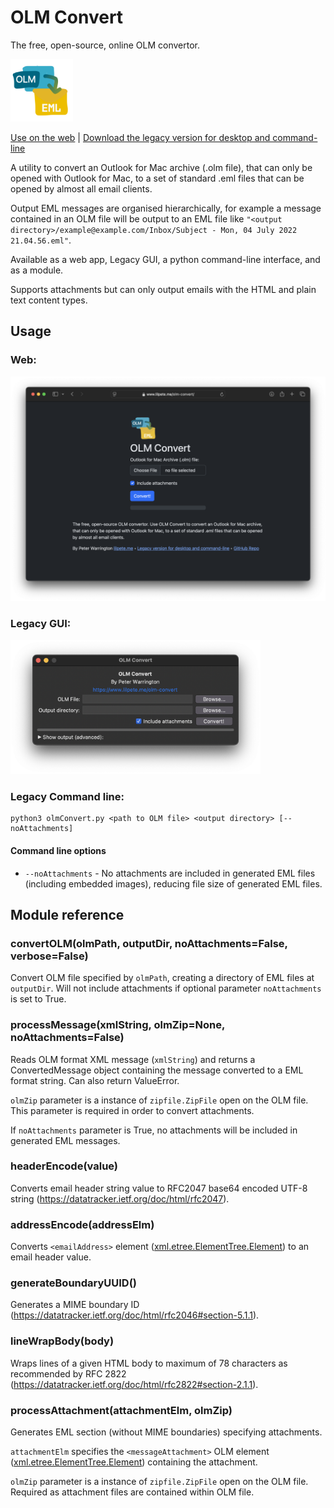 # OLM Convert

The free, open-source, online OLM convertor.

<img src="olmConvert.png" width="100px"/>

[Use on the web](https://lilpete.me/olm-convert) | [Download the legacy version for desktop and command-line](https://lilpete.me/olm-convert-legacy)

A utility to convert an Outlook for Mac archive (.olm file), that can only be opened with Outlook for Mac, to a set of standard .eml files that can be opened by almost all email clients.

Output EML messages are organised hierarchically, for example a message contained in an OLM file will be output to an EML file like `"<output directory>/example@example.com/Inbox/Subject - Mon, 04 July 2022 21.04.56.eml"`.

Available as a web app, Legacy GUI, a python command-line interface, and as a module.

Supports attachments but can only output emails with the HTML and plain text content types.

## Usage

### Web:

<img src="web/screenshot.png" width="600px" alt="Screenshot of Web App"/>

### Legacy GUI:

<img src="screenshot.png" width="400px" alt="Screenshot of Legacy GUI"/>

### Legacy Command line:
```
python3 olmConvert.py <path to OLM file> <output directory> [--noAttachments]
```

#### Command line options

* `--noAttachments` - No attachments are included in generated EML files (including embedded images), reducing file size of generated EML files.

## Module reference

### convertOLM(olmPath, outputDir, noAttachments=False, verbose=False)
Convert OLM file specified by `olmPath`, creating a directory of EML files at `outputDir`. Will not include attachments if optional parameter `noAttachments` is set to True.

### processMessage(xmlString, olmZip=None, noAttachments=False)
Reads OLM format XML message (`xmlString`) and returns a ConvertedMessage object containing the message converted to a EML format string. Can also return ValueError.

`olmZip` parameter is a instance of `zipfile.ZipFile` open on the OLM file. This parameter is required in order to convert attachments.

If `noAttachments` parameter is True, no attachments will be included in generated EML messages.

### headerEncode(value)
Converts email header string value to RFC2047 base64 encoded UTF-8 string (<https://datatracker.ietf.org/doc/html/rfc2047>).

### addressEncode(addressElm)
Converts `<emailAddress>` element ([xml.etree.ElementTree.Element](https://docs.python.org/3/library/xml.etree.elementtree.html#xml.etree.ElementTree.Element)) to an email header value.

### generateBoundaryUUID()
Generates a MIME boundary ID (<https://datatracker.ietf.org/doc/html/rfc2046#section-5.1.1>).

### lineWrapBody(body)
Wraps lines of a given HTML body to maximum of 78 characters as recommended by RFC 2822 (https://datatracker.ietf.org/doc/html/rfc2822#section-2.1.1).

### processAttachment(attachmentElm, olmZip)
Generates EML section (without MIME boundaries) specifying attachments.

`attachmentElm` specifies the `<messageAttachment>` OLM element ([xml.etree.ElementTree.Element](https://docs.python.org/3/library/xml.etree.elementtree.html#xml.etree.ElementTree.Element)) containing the attachment.

`olmZip` parameter is a instance of `zipfile.ZipFile` open on the OLM file. Required as attachment files are contained within OLM file.
